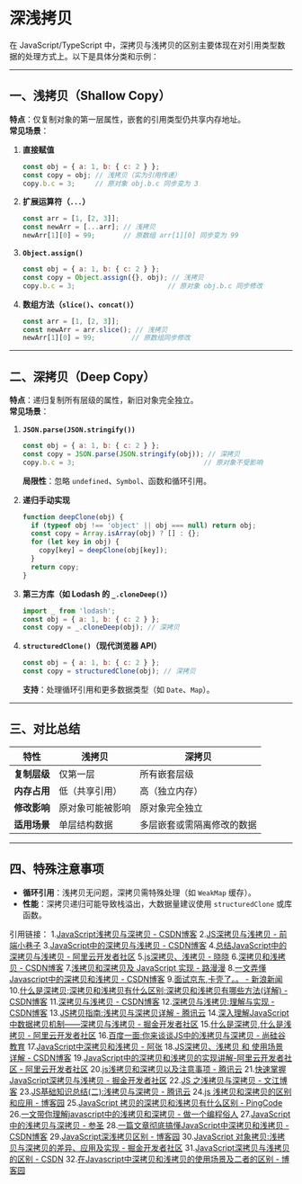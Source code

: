 # 深浅拷贝

在 JavaScript/TypeScript 中，深拷贝与浅拷贝的区别主要体现在对引用类型数据的处理方式上。以下是具体分类和示例：

---

## **一、浅拷贝（Shallow Copy）**
**特点**：仅复制对象的第一层属性，嵌套的引用类型仍共享内存地址。  
**常见场景**：
1. **直接赋值**  
   ```javascript
   const obj = { a: 1, b: { c: 2 } };
   const copy = obj; // 浅拷贝（实为引用传递）
   copy.b.c = 3;     // 原对象 obj.b.c 同步变为 3
   ```

2. **扩展运算符（`...`）**  
   ```javascript
   const arr = [1, [2, 3]];
   const newArr = [...arr]; // 浅拷贝
   newArr[1][0] = 99;       // 原数组 arr[1][0] 同步变为 99
   ```

3. **`Object.assign()`**  
   ```javascript
   const obj = { a: 1, b: { c: 2 } };
   const copy = Object.assign({}, obj); // 浅拷贝
   copy.b.c = 3;                       // 原对象 obj.b.c 同步修改
   ```

4. **数组方法（`slice()`、`concat()`）**  
   ```javascript
   const arr = [1, [2, 3]];
   const newArr = arr.slice(); // 浅拷贝
   newArr[1][0] = 99;         // 原数组同步修改
   ```

---

## **二、深拷贝（Deep Copy）**
**特点**：递归复制所有层级的属性，新旧对象完全独立。  
**常见场景**：
1. **`JSON.parse(JSON.stringify())`**  
   ```javascript
   const obj = { a: 1, b: { c: 2 } };
   const copy = JSON.parse(JSON.stringify(obj)); // 深拷贝
   copy.b.c = 3;                                // 原对象不受影响
   ```
   **局限性**：忽略 `undefined`、`Symbol`、函数和循环引用。

2. **递归手动实现**  
   ```javascript
   function deepClone(obj) {
     if (typeof obj !== 'object' || obj === null) return obj;
     const copy = Array.isArray(obj) ? [] : {};
     for (let key in obj) {
       copy[key] = deepClone(obj[key]);
     }
     return copy;
   }
   ```

3. **第三方库（如 Lodash 的 `_.cloneDeep()`）**  
   ```javascript
   import _ from 'lodash';
   const obj = { a: 1, b: { c: 2 } };
   const copy = _.cloneDeep(obj); // 深拷贝
   ```

4. **`structuredClone()`（现代浏览器 API）**  
   ```javascript
   const obj = { a: 1, b: { c: 2 } };
   const copy = structuredClone(obj); // 深拷贝
   ```
   **支持**：处理循环引用和更多数据类型（如 `Date`、`Map`）。

---

## **三、对比总结**
| **特性**       | 浅拷贝                          | 深拷贝                          |
|----------------|-------------------------------|-------------------------------|
| **复制层级**   | 仅第一层                      | 所有嵌套层级                  |
| **内存占用**   | 低（共享引用）                | 高（独立内存）                |
| **修改影响**   | 原对象可能被影响     | 原对象完全独立       |
| **适用场景**   | 单层结构数据                  | 多层嵌套或需隔离修改的数据    |

---

## **四、特殊注意事项**
- **循环引用**：浅拷贝无问题，深拷贝需特殊处理（如 `WeakMap` 缓存）。  
- **性能**：深拷贝递归可能导致栈溢出，大数据量建议使用 `structuredClone` 或库函数。

引用链接：
1.[JavaScript浅拷贝与深拷贝 - CSDN博客](https://blog.csdn.net/2301_82023822/article/details/146922137)
2.[JS深拷贝与浅拷贝 - 前端小巷子](https://baijiahao.baidu.com/s?id=1833710914645027344&wfr=spider&for=pc)
3.[JavaScript中的深拷贝与浅拷贝 - CSDN博客](https://blog.csdn.net/m0_54069693/article/details/147207474)
4.[总结JavaScript中的深拷贝与浅拷贝 - 阿里云开发者社区](https://developer.aliyun.com/article/1523968)
5.[js深拷贝、浅拷贝 - 晓晓](https://zhuanlan.zhihu.com/p/573905875)
6.[深拷贝和浅拷贝 - CSDN博客](https://blog.csdn.net/Dayunyun2019/article/details/147433009)
7.[浅拷贝和深拷贝及 JavaScript 实现 - 路漫漫](http://zhuanlan.zhihu.com/p/632321934)
8.[一文弄懂Javascript中的深拷贝和浅拷贝 - CSDN博客](https://blog.csdn.net/m0_46309087/article/details/136977628)
9.[面试京东,卡壳了。。 - 新浪新闻](https://news.sina.cn/ai/2025-06-02/detail-ineysqxx7605855.d.html?ofcode=$ofcode)
10.[什么是深拷贝;深拷贝和浅拷贝有什么区别;深拷贝和浅拷贝有哪些方法(详解) - CSDN博客](https://blog.csdn.net/RenGJ010617/article/details/139704285)
11.[深拷贝与浅拷贝 - CSDN博客](https://blog.csdn.net/wxdzuishaui/article/details/143324220)
12.[深拷贝与浅拷贝:理解与实现 - CSDN博客](https://blog.csdn.net/qq_37884031/article/details/148341545)
13.[JS拷贝指南:浅拷贝与深拷贝详解 - 腾讯云](https://cloud.tencent.com/developer/article/2466544)
14.[深入理解JavaScript中数据拷贝机制——深拷贝与浅拷贝  - 掘金开发者社区](https://juejin.cn/post/7478232629919842355)
15.[什么是深拷贝,什么是浅拷贝 - 阿里云开发者社区](https://developer.aliyun.com/article/1586669)
16.[百度一面:你来谈谈JS中的浅拷贝与深拷贝 - 尚硅谷教育](https://baijiahao.baidu.com/s?id=1769819906531064557&wfr=spider&for=pc)
17.[JavaScript中深拷贝和浅拷贝 - 阿张](https://zhuanlan.zhihu.com/p/17666282685)
18.[JS深拷贝、浅拷贝 和 使用场景 详解 - CSDN博客](https://blog.csdn.net/muguli2008/article/details/102734106)
19.[JavaScript中的深拷贝和浅拷贝的实现讲解-阿里云开发者社区 - 阿里云开发者社区](https://developer.aliyun.com/article/1581597)
20.[js浅拷贝和深拷贝以及注意事项 - 腾讯云](https://cloud.tencent.com/developer/news/1266941)
21.[快速掌握JavaScript深拷贝与浅拷贝  - 掘金开发者社区](https://juejin.cn/post/7493386024878899251)
22.[JS 之浅拷贝与深拷贝 - 文江博客](https://baijiahao.baidu.com/s?id=1786308163719613973&wfr=spider&for=pc)
23.[JS基础知识总结(二):浅拷贝与深拷贝 - 腾讯云](https://cloud.tencent.com/developer/article/1380513)
24.[js 浅拷贝和深拷贝的区别和应用 - 博客园](https://www.cnblogs.com/pansidong/p/18535044)
25.[JavaScript 拷贝的深拷贝和浅拷贝有什么区别 - PingCode](https://docs.pingcode.com/ask/61500.html)
26.[一文带你理解javascript中的浅拷贝和深拷贝 - 做一个编程俗人](http://baijiahao.baidu.com/s?id=1659200586023829219&wfr=spider&for=pc)
27.[JavaScript中的浅拷贝与深拷贝 - 参圣](http://zhuanlan.zhihu.com/p/703144377)
28.[一篇文章彻底搞懂JavaScript中深拷贝和浅拷贝 - CSDN博客](https://blog.csdn.net/weixin_48642777/article/details/142596613)
29.[JavaScript深浅拷贝区别 - 博客园](https://www.cnblogs.com/secretAngel/p/10188716.html)
30.[JavaScript 对象拷贝:浅拷贝与深拷贝的差异、应用及实现  - 掘金开发者社区](https://juejin.cn/post/7490497276738977842)
31.[JavaScript深拷贝与浅拷贝的区别 - CSDN](https://blog.csdn.net/Vivian_jay/article/details/58173041)
32.[在Javascript中深拷贝和浅拷贝的使用场景及二者的区别 - 博客园](https://www.cnblogs.com/jscook/articles/15951507.html)